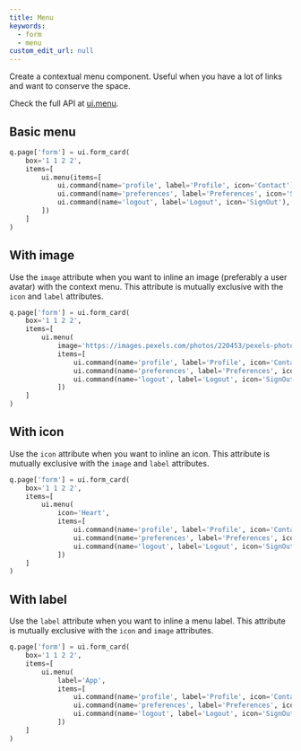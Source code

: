 ```yaml
---
title: Menu
keywords:
  - form
  - menu
custom_edit_url: null
---
```


Create a contextual menu component. Useful when you have a lot of links and want to conserve the space.

Check the full API at [ui.menu](/docs/api/ui#menu).

## Basic menu

```py
q.page['form'] = ui.form_card(
    box='1 1 2 2',
    items=[
        ui.menu(items=[
            ui.command(name='profile', label='Profile', icon='Contact'),
            ui.command(name='preferences', label='Preferences', icon='Settings'),
            ui.command(name='logout', label='Logout', icon='SignOut'),
        ])
    ]
)
```

## With image

Use the `image` attribute when you want to inline an image (preferably a user avatar) with the context menu. This attribute is mutually exclusive with the `icon` and `label` attributes.

```py
q.page['form'] = ui.form_card(
    box='1 1 2 2',
    items=[
        ui.menu(
            image='https://images.pexels.com/photos/220453/pexels-photo-220453.jpeg?auto=compress&h=750&w=1260',
            items=[
                ui.command(name='profile', label='Profile', icon='Contact'),
                ui.command(name='preferences', label='Preferences', icon='Settings'),
                ui.command(name='logout', label='Logout', icon='SignOut'),
            ])
    ]
)
```

## With icon

Use the `icon` attribute when you want to inline an icon. This attribute is mutually exclusive with the `image` and `label` attributes.

```py
q.page['form'] = ui.form_card(
    box='1 1 2 2',
    items=[
        ui.menu(
            icon='Heart',
            items=[
                ui.command(name='profile', label='Profile', icon='Contact'),
                ui.command(name='preferences', label='Preferences', icon='Settings'),
                ui.command(name='logout', label='Logout', icon='SignOut'),
            ])
    ]
)
```

## With label

Use the `label` attribute when you want to inline a menu label. This attribute is mutually exclusive with the `icon` and `image` attributes.

```py
q.page['form'] = ui.form_card(
    box='1 1 2 2',
    items=[
        ui.menu(
            label='App',
            items=[
                ui.command(name='profile', label='Profile', icon='Contact'),
                ui.command(name='preferences', label='Preferences', icon='Settings'),
                ui.command(name='logout', label='Logout', icon='SignOut'),
            ])
    ]
)
```
